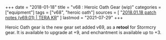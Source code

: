 +++
date = "2018-01-18"
title = "v68 : Heroic Oath Gear (wip)"
categories = ["equipment"]
tags = ["v68", "heroic oath"]
sources = [
  "[2018.01.18 patch notes (v69.01) | TERA KR](/en/patch/2019/v69-01/)"
]
lastmod = "2021-07-29"
+++

Heroic Oath gear is the new gear set added v69, as a **retool** for Stormcry gear. It is available to upgrade at +9, and enchantment is available up to +3.